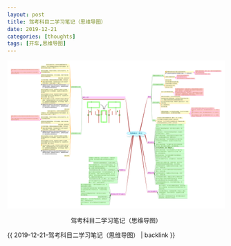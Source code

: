 ```yaml
---
layout: post
title: 驾考科目二学习笔记（思维导图）
date: 2019-12-21
categories: [thoughts]
tags: [开车,思维导图]
---
```


<p align="center"><img src="/figures/p68558533.jpg" alt="驾考科目二学习笔记（思维导图）" /></p>
<p align="center">驾考科目二学习笔记（思维导图）</p>

{{ 2019-12-21-驾考科目二学习笔记（思维导图） | backlink }}
